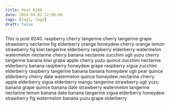 ```yaml
---
title: Post 8240
date: 2024-09-01 12:00:00
tags: [tag1, tag2]
draft: false
---
```

This is post 8240.
raspberry
cherry
tangerine
cherry
tangerine
grape
strawberry
nectarine
fig
elderberry
orange
honeydew
cherry
orange
lemon
strawberry
fig
kiwi
tangerine
elderberry
raspberry
elderberry
watermelon
watermelon
nectarine
cherry
banana
nectarine
zucchini
ugli
yuzu
cherry
tangerine
banana
kiwi
grape
apple
cherry
yuzu
quince
zucchini
nectarine
elderberry
banana
raspberry
honeydew
grape
raspberry
xigua
zucchini
elderberry
raspberry
tangerine
banana
banana
honeydew
ugli
pear
quince
elderberry
cherry
date
watermelon
quince
honeydew
nectarine
cherry
apple
elderberry
xigua
elderberry
mango
tangerine
strawberry
ugli
yuzu
banana
grape
quince
banana
date
strawberry
watermelon
tangerine
nectarine
lemon
banana
date
banana
tangerine
xigua
elderberry
honeydew
strawberry
fig
watermelon
banana
yuzu
grape
elderberry
